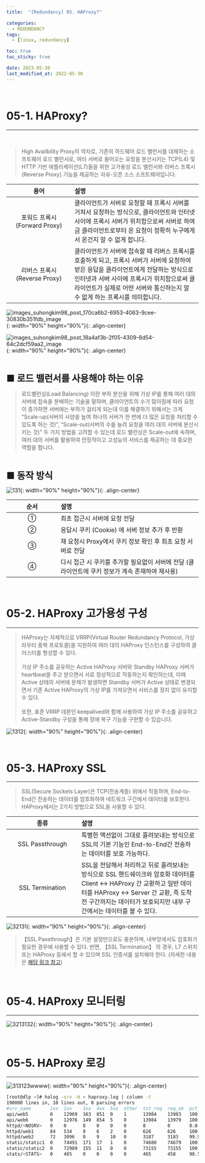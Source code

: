```yaml
---
title:  "[Redundancy] 05. HAProxy?"

categories:
  - REDUNDANCY
tags:
  - [linux, redundancy]

toc: true
toc_sticky: true

date: 2023-05-30
last_modified_at: 2022-05-30
---
```

<br>

# 05-1. HAProxy?
---

<style>
table {
    font-size: 12pt;
}
table th:first-of-type {
    width: 5%;
}
table th:nth-of-type(2) {
    width: 15%;
}
table th:nth-of-type(3) {
    width: 50%;
}
table th:nth-of-type(4) {
    width: 30%;
}
big {
    font-size: 18pt;
}
small { 
    font-size: 18px 
}
</style>

<br>

> High Availbility Proxy의 약자로, 기존의 하드웨어 로드 밸런서를 대체하는 소프트웨어 로드 밸런서로, 여러 서버로 들어오는 요청을 분산시키는 TCP(L4) 및 HTTP 기반 애플리케이션(L7)들을 위한 고가용성 로드 밸런서와 리버스 프록시(Reverse Proxy) 기능을 제공하는 자유-오픈 소스 소프트웨어입니다.

| 용어 | 설명 |
| :---: | :--- |
| 포워드 프록시(Forward Proxy) | 클라이언트가 서버로 요청할 때 프록시 서버를 거쳐서 요청하는 방식으로, 클라이언트와 인터넷 사이에 프록시 서버가 위치함으로써 서버로 하여금 클라이언트로부터 온 요청이 정확히 누구에게서 온건지 알 수 없게 합니다. |
| 리버스 프록시(Reverse Proxy) | 클라이언트가 서버에 접속할 때 리버스 프록시를 호출하게 되고, 프록시 서버가 서버에 요청하여 받은 응답을 클라이언트에게 전달하는 방식으로 인터넷과 서버 사이에 프록시가 위치함으로써 클라이언트가 실제로 어떤 서버와 통신하는지 알 수 없게 하는 프록시를 의미합니다. |

![images_suhongkim98_post_170ca6b2-6953-4063-9cee-30830b351fdb_image](https://github.com/revenge1005/System-Redundancy/assets/42735894/735fbefa-d0a4-4a75-b366-0918228ee806){: width="90%" height="90%"}{: .align-center}

![images_suhongkim98_post_18a4af3b-2f05-4309-8d54-64c2dcf59aa2_image](https://github.com/revenge1005/System-Redundancy/assets/42735894/87adc71b-a02c-4e7f-bc9f-140db647ab50){: width="90%" height="90%"}{: .align-center}

<br>

<big> **■ 로드 밸런서를 사용해야 하는 이유** </big> <br>

> 로드밸런싱(Load Balancing) 이란 부하 분산을 위해 가상 IP를 통해 여러 대의 서버에 접속을 분배하는 기술을 말하며, 클라이언트의 수가 많아짐에 따라 요청이 증가하면 서버에는 부하가 걸리게 되는데 이를 해결하기 위해서는 크게 “Scale-up(서버의 사양을 높여 하나의 서버가 한 번에 더 많은 요청을 처리할 수 있도록 하는 것)”, “Scale-out(서버의 수를 늘려 요청을 여러 대의 서버에 분산시키는 것)” 두 가지 방법을 고려할 수 있는데 로드 밸런싱은 Scale-out에 속하며, 여러 대의 서버를 활용하여 안정적이고 고성능의 서비스를 제공하는 데 중요한 역할을 합니다.

<br>

<big> **■ 동작 방식** </big> <br>

![131](https://github.com/revenge1005/System-Redundancy/assets/42735894/fd375c40-79c0-4a16-b6a5-1c0a0fdd2bdf){: width="90%" height="90%"}{: .align-center}

| 순서 | 설명 |
| :---: | :--- |
| ① | 최초 접근시 서버에 요청 전달 |
| ② | 응답시 쿠키 (Cookie) 에 서버 정보 추가 후 반환 |
| ③ | 재 요청시 Proxy에서 쿠키 정보 확인 후 최초 요청 서버로 전달 |
| ④ | 다시 접근 시 쿠키를 추가할 필요없이 서버에 전달 (클라이언트에 쿠키 정보가 계속 존재하여 재사용) |

<br>

# 05-2. HAProxy 고가용성 구성
---

> HAProxy는 자체적으로 VRRP(Virtual Router Redundancy Protocol, 가상 라우터 중복 프로토콜)을 지원하여 여러 대의 HAProxy 인스턴스를 구성하여 클러스터를 형성할 수 있다. <br><br> 가상 IP 주소를 공유하는 Active HAProxy 서버와 Standby HAProxy 서버가 heartbeat을 주고 받으면서 서로 정상적으로 작동하는지 확인하는데, 이때 Active 상태의 서버에 문제가 발생하면 Standby 서버가 Active 상태로 변경되면서 기존 Active HAProxy의 가상 IP를 가져오면서 서비스를 정지 없이 유지할 수 있다. <br><br> 또한, 표준 VRRP 데몬인 keepalived와 함께 사용하여 가상 IP 주소를 공유하고 Active-Standby 구성을 통해 장애 복구 기능을 구현할 수 있습니다.

![1312](https://github.com/revenge1005/System-Redundancy/assets/42735894/69c2bfa9-f38f-4a62-88d2-bf8fe13fdaad){: width="90%" height="90%"}{: .align-center}

<br>

# 05-3. HAProxy SSL 
---

> SSL(Secure Sockets Layer)은 TCP(전송계층) 위에서 작동하며, End-to-End간 전송하는 데이터를 암호화하여 네트워크 구간에서 데이터를 보호한다. HAProxy에서는 2가지 방법으로 SSL을 사용할 수 있다.

| 종류 | 설명 |
| :---: | :--- |
| SSL Passthrough | 특별한 액션없이 그대로 흘려보내는 방식으로 SSL의 기본 기능인 End-to-End간 전송하는 데이터를 보호 가능하다. |
| SSL Termination | SSL을 전담해서 처리하고 뒤로 흘려보내는 방식으로 SSL 핸드쉐이크와 암호화 데이터를 Client <-> HAProxy 간 교환하고 일반 데이터를 HAProxy <-> Server 간 교환, 즉 도착 전 구간까지는 데이터가 보호되지만 내부 구간에서는 데이터를 볼 수 있다. |

![32131](https://github.com/revenge1005/System-Redundancy/assets/42735894/821ee751-2f02-4b7c-8879-6996ae30eeab){: width="90%" height="90%"}{: .align-center}

> 【SSL Passthrough】은 기본 설정만으로도 충분하며, 내부망에서도 암호화가 필요한 경우에 사용할 수 있다. 반면, 【SSL Termination】 의 경우, L7 스위치 또는 HAProxy 등에서 할 수 있으며 SSL 인증서를 설치해야 한다. (자세한 내용은 [해당 링크 참고](https://www.haproxy.com/blog/haproxy-ssl-termination))

<br>

# 05-4. HAProxy 모니터링 
---

![3213132](https://github.com/revenge1005/System-Redundancy/assets/42735894/f9db3316-668b-4c9f-b7ef-a1e056448428){: width="90%" height="90%"}{: .align-center}

<br>

# 05-5. HAProxy 로깅
---

![313123wwww](https://github.com/revenge1005/System-Redundancy/assets/42735894/f5f3a075-8f1c-4e27-88aa-096cf90fa5dd){: width="90%" height="90%"}{: .align-center}

```bash
[root@dlp ~]# halog -srv -H < haproxy.log | column -t
190000 lines in, 10 lines out, 0 parsing errors
#srv_name       1xx  2xx    3xx  4xx  5xx  other  tot_req  req_ok  pct_ok  avg_ct  avg_rt
api/web5        0    12969  163  851  0    1      13984    13983   100.0   0       60
api/web6        0    12976  149  854  5    0      13984    13979   100.0   1       150
httpd/<NOSRV>   0    0      8    0    0    0      8        0       0.0     0       0
httpd/web1      84   534    0    6    2    0      626      626     100.0   0       342
httpd/web2      72   3096   0    9    10   0      3187     3183    99.9    1       1509
static/static1  0    74491  171  17   1    0      74680    74679   100.0   0       2
static/static2  0    72989  155  11   0    0      73155    73155   100.0   1       4
stats/<STATS>   0    465    0    0    0    0      465      458     98.5    0       0
```